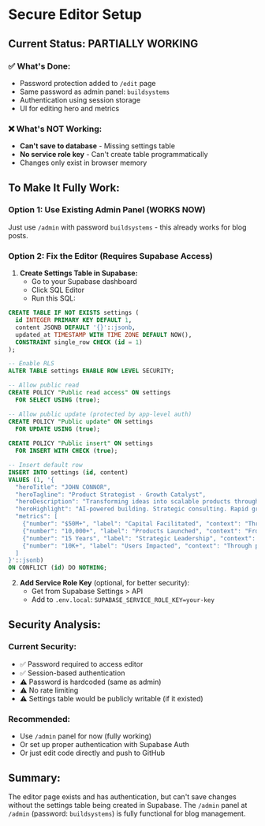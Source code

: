 # Secure Editor Setup

## Current Status: PARTIALLY WORKING

### ✅ What's Done:
- Password protection added to `/edit` page
- Same password as admin panel: `buildsystems`
- Authentication using session storage
- UI for editing hero and metrics

### ❌ What's NOT Working:
- **Can't save to database** - Missing settings table
- **No service role key** - Can't create table programmatically
- Changes only exist in browser memory

## To Make It Fully Work:

### Option 1: Use Existing Admin Panel (WORKS NOW)
Just use `/admin` with password `buildsystems` - this already works for blog posts.

### Option 2: Fix the Editor (Requires Supabase Access)

1. **Create Settings Table in Supabase:**
   - Go to your Supabase dashboard
   - Click SQL Editor
   - Run this SQL:

```sql
CREATE TABLE IF NOT EXISTS settings (
  id INTEGER PRIMARY KEY DEFAULT 1,
  content JSONB DEFAULT '{}'::jsonb,
  updated_at TIMESTAMP WITH TIME ZONE DEFAULT NOW(),
  CONSTRAINT single_row CHECK (id = 1)
);

-- Enable RLS
ALTER TABLE settings ENABLE ROW LEVEL SECURITY;

-- Allow public read
CREATE POLICY "Public read access" ON settings
  FOR SELECT USING (true);

-- Allow public update (protected by app-level auth)
CREATE POLICY "Public update" ON settings
  FOR UPDATE USING (true);
  
CREATE POLICY "Public insert" ON settings
  FOR INSERT WITH CHECK (true);

-- Insert default row
INSERT INTO settings (id, content) 
VALUES (1, '{
  "heroTitle": "JOHN CONNOR",
  "heroTagline": "Product Strategist · Growth Catalyst",
  "heroDescription": "Transforming ideas into scalable products through strategic iteration.",
  "heroHighlight": "AI-powered building. Strategic consulting. Rapid growth.",
  "metrics": [
    {"number": "$50M+", "label": "Capital Facilitated", "context": "Through strategic consulting"},
    {"number": "10,000+", "label": "Products Launched", "context": "From concept to scale"},
    {"number": "15 Years", "label": "Strategic Leadership", "context": "Consulting & product strategy"},
    {"number": "10K+", "label": "Users Impacted", "context": "Through products and platforms"}
  ]
}'::jsonb)
ON CONFLICT (id) DO NOTHING;
```

2. **Add Service Role Key** (optional, for better security):
   - Get from Supabase Settings > API
   - Add to `.env.local`: `SUPABASE_SERVICE_ROLE_KEY=your-key`

## Security Analysis:

### Current Security:
- ✅ Password required to access editor
- ✅ Session-based authentication
- ⚠️ Password is hardcoded (same as admin)
- ⚠️ No rate limiting
- ⚠️ Settings table would be publicly writable (if it existed)

### Recommended:
- Use `/admin` panel for now (fully working)
- Or set up proper authentication with Supabase Auth
- Or just edit code directly and push to GitHub

## Summary:
The editor page exists and has authentication, but can't save changes without the settings table being created in Supabase. The `/admin` panel at `/admin` (password: `buildsystems`) is fully functional for blog management.